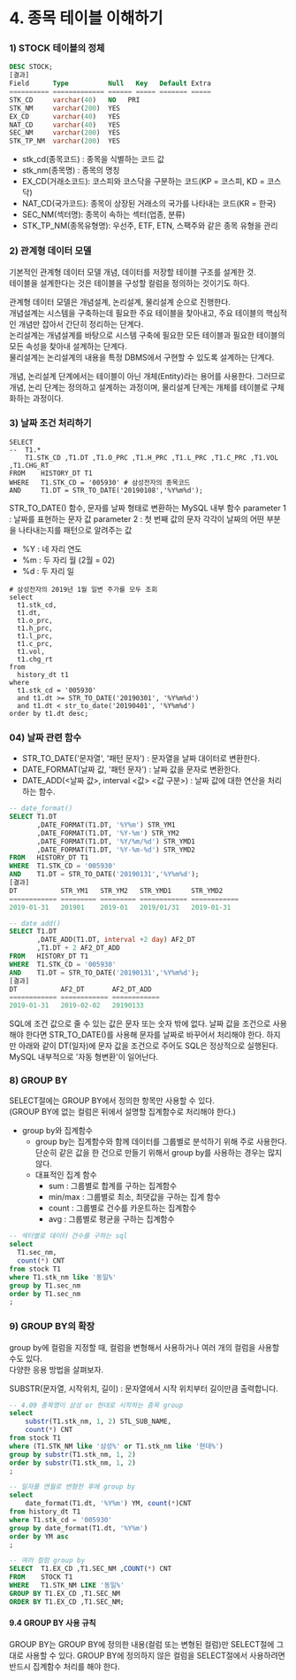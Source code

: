 # 4. 종목 테이블 이해하기

### 1) STOCK 테이블의 정체
```sql
DESC STOCK;
[결과]
Field      Type          Null   Key   Default Extra
========== ============= ====== ===== ======= =====
STK_CD     varchar(40)   NO   PRI       
STK_NM     varchar(200)  YES        
EX_CD      varchar(40)   YES        
NAT_CD     varchar(40)   YES        
SEC_NM     varchar(200)  YES
STK_TP_NM  varchar(200)  YES

```

- stk_cd(종목코드) : 종목을 식별하는 코드 값
- stk_nm(종목명) : 종목의 명칭
- EX_CD(거래소코드): 코스피와 코스닥을 구분하는 코드(KP = 코스피, KD = 코스닥)
- NAT_CD(국가코드): 종목이 상장된 거래소의 국가를 나타내는 코드(KR = 한국)
- SEC_NM(섹터명): 종목이 속하는 섹터(업종, 분류)
- STK_TP_NM(종목유형명): 우선주, ETF, ETN, 스팩주와 같은 종목 유형을 관리

### 2) 관계형 데이터 모델
기본적인 관계형 데이터 모델 개념, 데이터를 저장할 테이블 구조를 설계한 것.  
테이블을 설계한다는 것은 테이블을 구성할 컬럼을 정의하는 것이기도 하다. 

관계형 데이터 모델은 개념설계, 논리설계, 물리설계 순으로 진행한다.  
개념설계는 시스템을 구축하는데 필요한 주요 테이블을 찾아내고, 주요 테이블의 핵심적인 개념만 잡아서 간단히 정리하는 단계다.  
논리설계는 개념설계를 바탕으로 시스템 구축에 필요한 모든 테이블과 필요한 테이블의 모든 속성을 찾아내 설계하는 단계다.  
물리설계는 논리설계의 내용을 특정 DBMS에서 구현할 수 있도록 설계하는 단계다.

개념, 논리설계 단계에서는 테이블이 아닌 개체(Entity)라는 용어를 사용한다.
그러므로 개념, 논리 단계는 정의하고 설계하는 과정이며, 물리설계 단계는 개체를 테이블로 구체화하는 과정이다.

### 3) 날짜 조건 처리하기
```
SELECT  
-- 	T1.*
 	T1.STK_CD ,T1.DT ,T1.O_PRC ,T1.H_PRC ,T1.L_PRC ,T1.C_PRC ,T1.VOL ,T1.CHG_RT
FROM    HISTORY_DT T1
WHERE   T1.STK_CD = '005930' # 삼성전자의 종목코드
AND     T1.DT = STR_TO_DATE('20190108','%Y%m%d');
```
STR_TO_DATE() 함수, 문자를 날짜 형태로 변환하는 MySQL 내부 함수
parameter 1 : 날짜를 표현하는 문자 값
parameter 2 : 첫 번째 값의 문자 각각이 날짜의 어떤 부분을 나타내는지를 패턴으로 알려주는 값
- %Y : 네 자리 연도
- %m : 두 자리 월 (2월 = 02)
- %d : 두 자리 일

```
# 삼성전자의 2019년 1월 일변 주가를 모두 조회
select
  t1.stk_cd, 
  t1.dt, 
  t1.o_prc, 
  t1.h_prc, 
  t1.l_prc, 
  t1.c_prc, 
  t1.vol, 
  t1.chg_rt
from
  history_dt t1
where
  t1.stk_cd = '005930'
  and t1.dt >= STR_TO_DATE('20190301', '%Y%m%d')
  and t1.dt < str_to_date('20190401', '%Y%m%d')
order by t1.dt desc;
```

### 04) 날짜 관련 함수
- STR_TO_DATE('문자열', '패턴 문자') : 문자열을 날짜 대이터로 변환한다.
- DATE_FORMAT(날짜 값, '패턴 문자') : 날짜 값을 문자로 변환한다.
- DATE_ADD(<날짜 값>, interval <값> <값 구분>) : 날짜 값에 대한 연산을 처리하는 함수. 

```sql
-- date_format()
SELECT T1.DT
       ,DATE_FORMAT(T1.DT, '%Y%m') STR_YM1
       ,DATE_FORMAT(T1.DT, '%Y-%m') STR_YM2
       ,DATE_FORMAT(T1.DT, '%Y/%m/%d') STR_YMD1
       ,DATE_FORMAT(T1.DT, '%Y-%m-%d') STR_YMD2
FROM   HISTORY_DT T1
WHERE  T1.STK_CD = '005930'
AND    T1.DT = STR_TO_DATE('20190131','%Y%m%d');
[결과]
DT           STR_YM1   STR_YM2   STR_YMD1     STR_YMD2     
============ ========= ========= ============ ============ 
2019-01-31   201901    2019-01   2019/01/31   2019-01-31
```

 
```sql
-- date_add()
SELECT T1.DT
       ,DATE_ADD(T1.DT, interval +2 day) AF2_DT
       ,T1.DT + 2 AF2_DT_ADD
FROM   HISTORY_DT T1
WHERE  T1.STK_CD = '005930'
AND    T1.DT = STR_TO_DATE('20190131','%Y%m%d');
[결과]
DT           AF2_DT       AF2_DT_ADD   
============ ============ ============ 
2019-01-31   2019-02-02   20190133
```

SQL에 조건 값으로 줄 수 있는 값은 문자 또는 숫자 밖에 없다.
날짜 값을 조건으로 사용해야 한다면 STR_TO_DATE()를 사용해 문자를 날짜로 바꾸어서 처리해야 한다.
하지만 아래와 같이 DT(일자)에 문자 값을 조건으로 주어도 SQL은 정상적으로 실행된다.
MySQL 내부적으로 '자동 형변환'이 일어난다.


### 8) GROUP BY
SELECT절에는 GROUP BY에서 정의한 항목만 사용할 수 있다.   
(GROUP BY에 없는 컬럼은 뒤에서 설명할 집계함수로 처리해야 한다.)

- group by와 집계함수
  - group by는 집계함수와 함께 데이터를 그룹별로 분석하기 위해 주로 사용한다. 단순히 같은 값을 한 건으로 만들기 위해서 group by를 사용하는 경우는 많지 않다.
  - 대표적인 집계 함수
    - sum : 그룹별로 합계를 구하는 집계함수
    - min/max : 그룹별로 최소, 최댓값을 구하는 집계 함수
    - count : 그룹별로 건수를 카운트하는 집계함수
    - avg : 그룹별로 평균을 구하는 집계함수

```sql
-- 섹터별로 데이터 건수를 구하는 sql
select
  T1.sec_nm,
  count(*) CNT
from stock T1
where T1.stk_nm like '동일%'
group by T1.sec_nm
order by T1.sec_nm
;
```


### 9) GROUP BY의 확장
group by에 컬럼을 지정할 때, 컬럼을 변형해서 사용하거나 여러 개의 컬럼을 사용할 수도 있다.  
다양한 응용 방법을 살펴보자.

SUBSTR(문자열, 시작위치, 길이) : 문자열에서 시작 위치부터 길이만큼 출력합니다.


```sql
-- 4.09 종목명이 삼성 or 현대로 시작하는 종목 group
select 
	substr(T1.stk_nm, 1, 2) STL_SUB_NAME, 
	count(*) CNT
from stock T1
where (T1.STK_NM like '삼성%' or T1.stk_nm like '현대%')
group by substr(T1.stk_nm, 1, 2)
order by substr(T1.stk_nm, 1, 2)
;

-- 일자를 연월로 변형한 후에 group by
select
	date_format(T1.dt, '%Y%m') YM, count(*)CNT
from history_dt T1
where T1.stk_cd = '005930'
group by date_format(T1.dt, '%Y%m')
order by YM asc
;

-- 여러 컬럼 group by
SELECT  T1.EX_CD ,T1.SEC_NM ,COUNT(*) CNT
FROM    STOCK T1
WHERE   T1.STK_NM LIKE '동일%'
GROUP BY T1.EX_CD ,T1.SEC_NM
ORDER BY T1.EX_CD ,T1.SEC_NM;
```

#### 9.4 GROUP BY 사용 규칙
GROUP BY는 GROUP BY에 정의한 내용(컬럼 또는 변형된 컬럼)만 SELECT절에 그대로 사용할 수 있다. GROUP BY에 정의하지 않은 컬럼을 SELECT절에서 사용하려면 반드시 집계함수 처리를 해야 한다.